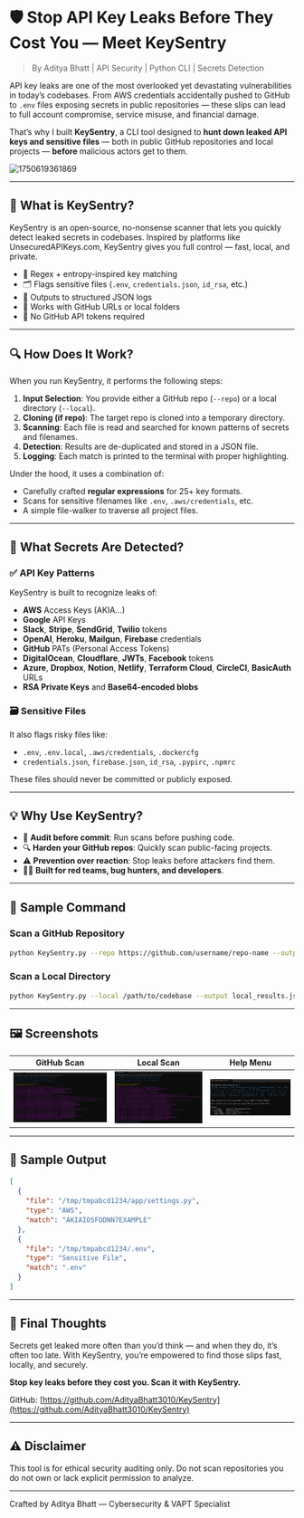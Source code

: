 # 🛡️ Stop API Key Leaks Before They Cost You — Meet KeySentry

> By Aditya Bhatt | API Security | Python CLI | Secrets Detection

API key leaks are one of the most overlooked yet devastating vulnerabilities in today’s codebases. From AWS credentials accidentally pushed to GitHub to `.env` files exposing secrets in public repositories — these slips can lead to full account compromise, service misuse, and financial damage.

That’s why I built **KeySentry**, a CLI tool designed to **hunt down leaked API keys and sensitive files** — both in public GitHub repositories and local projects — **before** malicious actors get to them.

![1750619361869](https://github.com/user-attachments/assets/ac5f8c7d-3f36-4815-a8de-b7abbfe5be9f) <br/>

---

## 🚀 What is KeySentry?

KeySentry is an open-source, no-nonsense scanner that lets you quickly detect leaked secrets in codebases. Inspired by platforms like UnsecuredAPIKeys.com, KeySentry gives you full control — fast, local, and private.

* 🧠 Regex + entropy-inspired key matching
* 🗂️ Flags sensitive files (`.env`, `credentials.json`, `id_rsa`, etc.)
* 💾 Outputs to structured JSON logs
* 📁 Works with GitHub URLs or local folders
* 🧩 No GitHub API tokens required

---

## 🔍 How Does It Work?

When you run KeySentry, it performs the following steps:

1. **Input Selection**: You provide either a GitHub repo (`--repo`) or a local directory (`--local`).
2. **Cloning (if repo)**: The target repo is cloned into a temporary directory.
3. **Scanning**: Each file is read and searched for known patterns of secrets and filenames.
4. **Detection**: Results are de-duplicated and stored in a JSON file.
5. **Logging**: Each match is printed to the terminal with proper highlighting.

Under the hood, it uses a combination of:

* Carefully crafted **regular expressions** for 25+ key formats.
* Scans for sensitive filenames like `.env`, `.aws/credentials`, etc.
* A simple file-walker to traverse all project files.

---

## 🔐 What Secrets Are Detected?

### ✅ API Key Patterns

KeySentry is built to recognize leaks of:

* **AWS** Access Keys (AKIA…)
* **Google** API Keys
* **Slack**, **Stripe**, **SendGrid**, **Twilio** tokens
* **OpenAI**, **Heroku**, **Mailgun**, **Firebase** credentials
* **GitHub** PATs (Personal Access Tokens)
* **DigitalOcean**, **Cloudflare**, **JWTs**, **Facebook** tokens
* **Azure**, **Dropbox**, **Notion**, **Netlify**, **Terraform Cloud**, **CircleCI**, **BasicAuth** URLs
* **RSA Private Keys** and **Base64-encoded blobs**

### 🗃️ Sensitive Files

It also flags risky files like:

* `.env`, `.env.local`, `.aws/credentials`, `.dockercfg`
* `credentials.json`, `firebase.json`, `id_rsa`, `.pypirc`, `.npmrc`

These files should never be committed or publicly exposed.

---

## 💡 Why Use KeySentry?

* 🧪 **Audit before commit**: Run scans before pushing code.
* 🔍 **Harden your GitHub repos**: Quickly scan public-facing projects.
* ⚠️ **Prevention over reaction**: Stop leaks before attackers find them.
* 👨‍💻 **Built for red teams, bug hunters, and developers**.

---

## 🧪 Sample Command

### Scan a GitHub Repository

```bash
python KeySentry.py --repo https://github.com/username/repo-name --output results.json
```

### Scan a Local Directory

```bash
python KeySentry.py --local /path/to/codebase --output local_results.json
```

---

## 🖼️ Screenshots

| GitHub Scan                               | Local Scan                                     | Help Menu                     |
| ----------------------------------------- | ---------------------------------------------- | ----------------------------- |
| ![GitHub Scan](Screenshots/KeySentry.png) | ![Local Scan](Screenshots/KeySentry_local.png) | ![Help](Screenshots/Help.png) |

---

## 📁 Sample Output

```json
[
  {
    "file": "/tmp/tmpabcd1234/app/settings.py",
    "type": "AWS",
    "match": "AKIAIOSFODNN7EXAMPLE"
  },
  {
    "file": "/tmp/tmpabcd1234/.env",
    "type": "Sensitive File",
    "match": ".env"
  }
]
```

---

## 📌 Final Thoughts

Secrets get leaked more often than you’d think — and when they do, it’s often too late. With KeySentry, you’re empowered to find those slips fast, locally, and securely.

**Stop key leaks before they cost you. Scan it with KeySentry.**

GitHub: [https://github.com/AdityaBhatt3010/KeySentry](https://github.com/AdityaBhatt3010/KeySentry)

---

## ⚠️ Disclaimer

This tool is for ethical security auditing only. Do not scan repositories you do not own or lack explicit permission to analyze.

---

Crafted by Aditya Bhatt — Cybersecurity & VAPT Specialist

